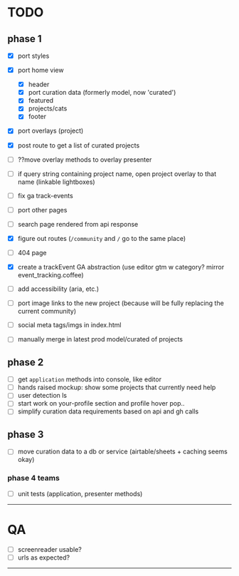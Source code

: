 # TODO

## phase 1

- [x] port styles
- [x] port home view
  - [x] header
  - [x] port curation data (formerly model, now 'curated')
  - [x] featured
  - [x] projects/cats
  - [x] footer
- [x] port overlays (project)

- [x] post route to get a list of curated projects
- [ ] ??move overlay methods to overlay presenter

- [ ] if query string containing project name, open project overlay to that name (linkable lightboxes)


- [ ] fix ga track-events

- [ ] port other pages
- [ ] search page rendered from api response

- [x] figure out routes (`/community` and `/` go to the same place)
- [ ] 404 page
- [x] create a trackEvent GA abstraction (use editor gtm w category? mirror event_tracking.coffee)
- [ ] add accessibility (aria, etc.)
- [ ] port image links to the new project (because will be fully replacing the current community)

- [ ] social meta tags/imgs in index.html
- [ ] manually merge in latest prod model/curated of projects



## phase 2

- [ ] get `application` methods into console, like editor
- [ ] hands raised mockup: show some projects that currently need help
- [ ] user detection ls
- [ ] start work on your-profile section and profile hover pop..
- [ ] simplify curation data requirements based on api and gh calls

## phase 3

- [ ] move curation data to a db or service (airtable/sheets + caching seems okay)

### phase 4 teams

- [ ] unit tests (application, presenter methods)

---------------------

# QA

- [ ] screenreader usable?
- [ ] urls as expected?

----------------
